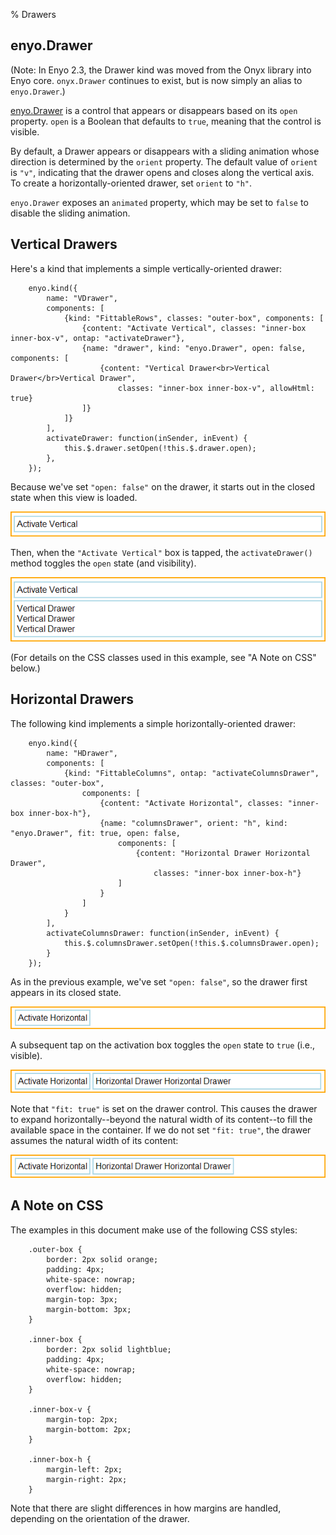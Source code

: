 % Drawers

## enyo.Drawer

(Note: In Enyo 2.3, the Drawer kind was moved from the Onyx library into Enyo
core.  `onyx.Drawer` continues to exist, but is now simply an alias to
`enyo.Drawer`.)

[enyo.Drawer](../../api.html#enyo.Drawer) is a control that appears or
disappears based on its `open` property.  `open` is a Boolean that defaults to
`true`, meaning that the control is visible.

By default, a Drawer appears or disappears with a sliding animation whose
direction is determined by the `orient` property.  The default value of `orient`
is `"v"`, indicating that the drawer opens and closes along the vertical axis.
To create a horizontally-oriented drawer, set `orient` to `"h"`.

`enyo.Drawer` exposes an `animated` property, which may be set to `false` to
disable the sliding animation.

## Vertical Drawers

Here's a kind that implements a simple vertically-oriented drawer:

        enyo.kind({
            name: "VDrawer",
            components: [
                {kind: "FittableRows", classes: "outer-box", components: [
                    {content: "Activate Vertical", classes: "inner-box inner-box-v", ontap: "activateDrawer"},
                    {name: "drawer", kind: "enyo.Drawer", open: false, components: [
                        {content: "Vertical Drawer<br>Vertical Drawer</br>Vertical Drawer",
                            classes: "inner-box inner-box-v", allowHtml: true}
                    ]}
                ]}
            ],
            activateDrawer: function(inSender, inEvent) {
                this.$.drawer.setOpen(!this.$.drawer.open);
            },
        });

Because we've set `"open: false"` on the drawer, it starts out in the closed
state when this view is loaded.

![_Vertical Drawer (Closed)_](../../assets/drawers-1.png)

Then, when the `"Activate Vertical"` box is tapped, the `activateDrawer()`
method toggles the `open` state (and visibility).

![_Vertical Drawer (Open)_](../../assets/drawers-2.png)

(For details on the CSS classes used in this example, see "A Note on CSS" below.)

## Horizontal Drawers

The following kind implements a simple horizontally-oriented drawer:

        enyo.kind({
            name: "HDrawer",
            components: [
                {kind: "FittableColumns", ontap: "activateColumnsDrawer", classes: "outer-box",
                    components: [
                        {content: "Activate Horizontal", classes: "inner-box inner-box-h"},
                        {name: "columnsDrawer", orient: "h", kind: "enyo.Drawer", fit: true, open: false,
                            components: [
                                {content: "Horizontal Drawer Horizontal Drawer",
                                    classes: "inner-box inner-box-h"}
                            ]
                        }
                    ]
                }
            ],
            activateColumnsDrawer: function(inSender, inEvent) {
                this.$.columnsDrawer.setOpen(!this.$.columnsDrawer.open);
            }
        });

As in the previous example, we've set `"open: false"`, so the drawer first
appears in its closed state.

![_Horizontal Drawer (Closed)_](../../assets/drawers-3.png)

A subsequent tap on the activation box toggles the `open` state to `true` (i.e.,
visible).

![_Horizontal Drawer (Open, fit: true)_](../../assets/drawers-4.png)

Note that `"fit: true"` is set on the drawer control.  This causes the drawer to
expand horizontally--beyond the natural width of its content--to fill the
available space in the container.  If we do not set `"fit: true"`, the drawer
assumes the natural width of its content:

![_Horizontal Drawer (Open, Natural Width)_](../../assets/drawers-5.png)

## A Note on CSS

The examples in this document make use of the following CSS styles:

        .outer-box {
            border: 2px solid orange;
            padding: 4px;
            white-space: nowrap;
            overflow: hidden;
            margin-top: 3px;
            margin-bottom: 3px;
        }

        .inner-box {
            border: 2px solid lightblue;
            padding: 4px;
            white-space: nowrap;
            overflow: hidden;
        }

        .inner-box-v {
            margin-top: 2px;
            margin-bottom: 2px;
        }

        .inner-box-h {
            margin-left: 2px;
            margin-right: 2px;
        }

Note that there are slight differences in how margins are handled, depending on
the orientation of the drawer.